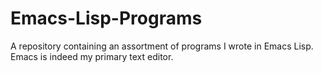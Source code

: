 # Emacs-Lisp-Programs
A repository containing an assortment of programs I wrote in Emacs Lisp. Emacs is indeed my primary text editor.